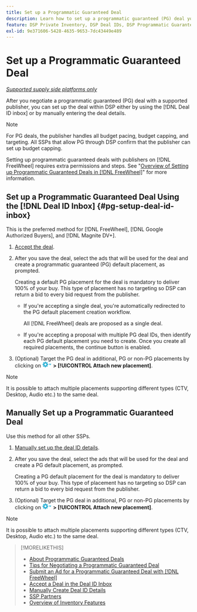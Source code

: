 ```yaml
---
title: Set up a Programmatic Guaranteed Deal
description: Learn how to set up a programmatic guaranteed (PG) deal you've negotiated with a publisher.
feature: DSP Private Inventory, DSP Deal IDs, DSP Programmatic Guaranteed Deals
exl-id: 9e371606-5428-4635-9653-7dc43449e489
---
```

# Set up a Programmatic Guaranteed Deal

*[Supported supply side platforms only](programmatic-guaranteed-about.md)*

After you negotiate a programmatic guaranteed (PG) deal with a supported publisher, you can set up the deal within DSP either by using the [!DNL Deal ID inbox] or by manually entering the deal details.

>[!NOTE]
>
> For PG deals, the publisher handles all budget pacing, budget capping, and targeting. All SSPs that allow PG through DSP confirm that the publisher can set up budget capping.
>
> Setting up programmatic guaranteed deals with publishers on [!DNL FreeWheel] requires extra permissions and steps. See "[Overview of Setting up Programmatic Guaranteed Deals in [!DNL FreeWheel]](freewheel-overview.md)" for more information.

## Set up a Programmatic Guaranteed Deal Using the [!DNL Deal ID Inbox] {#pg-setup-deal-id-inbox}

This is the preferred method for [!DNL FreeWheel], [!DNL Google Authorized Buyers], and [!DNL Magnite DV+].

1. [Accept the deal](deal-id-inbox-accept.md).

1. After you save the deal, select the ads that will be used for the deal and create a programmatic guaranteed (PG) default placement, as prompted.

   Creating a default PG placement for the deal is mandatory to deliver 100% of your buy. This type of placement has no targeting so DSP can return a bid to every bid request from the publisher.
   
   * If you're accepting a single deal, you're automatically redirected to the PG default placement creation workflow.

     All [!DNL FreeWheel] deals are proposed as a single deal.
   
   * If you're accepting a proposal with multiple PG deal IDs, then identify each PG default placement you need to create. Once you create all required placements, the continue button is enabled.

1. (Optional) Target the PG deal in additional, PG or non-PG placements by clicking on ![Options menu](/help/dsp/assets/options-menu.png) **> [!UICONTROL Attach new placement]**.

>[!NOTE]
>
>It is possible to attach multiple placements supporting different types (CTV, Desktop, Audio etc.) to the same deal.   

## Manually Set up a Programmatic Guaranteed Deal

Use this method for all other SSPs.

1. [Manually set up the deal ID details](deal-id-create.md).

1. After you save the deal, select the ads that will be used for the deal and create a PG default placement, as prompted.

   Creating a PG default placement for the deal is mandatory to deliver 100% of your buy. This type of placement has no targeting so DSP can return a bid to every bid request from the publisher.

1. (Optional) Target the PG deal in additional, PG or non-PG placements by clicking on ![Options menu](/help/dsp/assets/options-menu.png) **> [!UICONTROL Attach new placement]**.

>[!NOTE]
>
>It is possible to attach multiple placements supporting different types (CTV, Desktop, Audio etc.) to the same deal.  


>[!MORELIKETHIS]
>
>* [About Programmatic Guaranteed Deals](programmatic-guaranteed-about.md)
>* [Tips for Negotiating a Programmatic Guaranteed Deal](/help/dsp/inventory/programmatic-guaranteed-tips.md)
>* [Submit an Ad for a Programmatic Guaranteed Deal with [!DNL FreeWheel]](freewheel-submit.md)
>* [Accept a Deal in the Deal ID Inbox](deal-id-inbox-accept.md)
>* [Manually Create Deal ID Details](deal-id-create.md)
>* [SSP Partners](ssp-partners.md)
>* [Overview of Inventory Features](inventory-overview.md)
